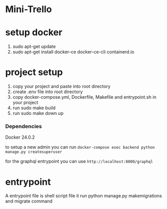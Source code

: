 # Mini-Trello

# setup docker

1. sudo apt-get update
2. sudo apt-get install docker-ce docker-ce-cli containerd.io

# project setup
1. copy your project and paste into root directory
2. create .env file into root directory
3. copy docker-compose.yml, Dockerfile, Makefile and entrypoint.sh in your project
4. run sudo make build 
5. run sudo make down up

### Dependencies

Docker 24.0.2

to setup a new admin you can run
`docker-compose exec backend python manage.py createsuperuser`

for the graphql entrypoint you can use
`http://localhost:8000/graphql`

# entrypoint

A entrypoint file is shell script file it run python manage.py makemigrations and migrate command
